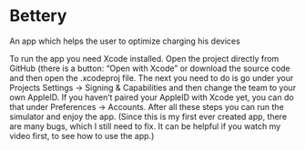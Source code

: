 # Bettery
An app which helps the user to optimize charging his devices

To run the app you need Xcode installed. Open the project directly from GitHub (there is a button: “Open with Xcode” or download the source code and then open the .xcodeproj file. The next you need to do is go under your Projects Settings → Signing & Capabilities and then change the team to your own AppleID. If you haven’t paired your AppleID with Xcode yet, you can do that under Preferences → Accounts. After all these steps you can run the simulator and enjoy the app. (Since this is my first ever created app, there are many bugs, which I still need to fix. It can be helpful if you watch my video first, to see how to use the app.)

